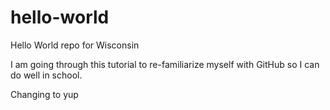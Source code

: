 # hello-world
Hello World repo for Wisconsin 

I am going through this tutorial to re-familiarize myself with GitHub so I can do well in school.

Changing  to yup
